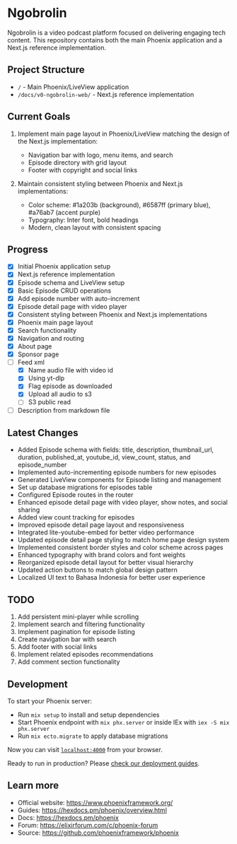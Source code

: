 # Ngobrolin

Ngobrolin is a video podcast platform focused on delivering engaging tech content. This repository contains both the main Phoenix application and a Next.js reference implementation.

## Project Structure

- `/` - Main Phoenix/LiveView application
- `/docs/v0-ngobrolin-web/` - Next.js reference implementation

## Current Goals

1. Implement main page layout in Phoenix/LiveView matching the design of the Next.js implementation:
   - Navigation bar with logo, menu items, and search
   - Episode directory with grid layout
   - Footer with copyright and social links

2. Maintain consistent styling between Phoenix and Next.js implementations:
   - Color scheme: #1a203b (background), #6587ff (primary blue), #a76ab7 (accent purple)
   - Typography: Inter font, bold headings
   - Modern, clean layout with consistent spacing

## Progress

- [x] Initial Phoenix application setup
- [x] Next.js reference implementation
- [x] Episode schema and LiveView setup
- [x] Basic Episode CRUD operations
- [x] Add episode number with auto-increment
- [x] Episode detail page with video player
- [x] Consistent styling between Phoenix and Next.js implementations
- [x] Phoenix main page layout
- [x] Search functionality
- [x] Navigation and routing
- [x] About page
- [x] Sponsor page
- [ ] Feed xml
   - [x] Name audio file with video id
   - [x] Using yt-dlp
   - [x] Flag episode as downloaded
   - [x] Upload all audio to s3
   - [ ] S3 public read
- [ ] Description from markdown file

## Latest Changes

- Added Episode schema with fields: title, description, thumbnail_url, duration, published_at, youtube_id, view_count, status, and episode_number
- Implemented auto-incrementing episode numbers for new episodes
- Generated LiveView components for Episode listing and management
- Set up database migrations for episodes table
- Configured Episode routes in the router
- Enhanced episode detail page with video player, show notes, and social sharing
- Added view count tracking for episodes
- Improved episode detail page layout and responsiveness
- Integrated lite-youtube-embed for better video performance
- Updated episode detail page styling to match home page design system
- Implemented consistent border styles and color scheme across pages
- Enhanced typography with brand colors and font weights
- Reorganized episode detail layout for better visual hierarchy
- Updated action buttons to match global design pattern
- Localized UI text to Bahasa Indonesia for better user experience

## TODO

1. Add persistent mini-player while scrolling
2. Implement search and filtering functionality
3. Implement pagination for episode listing
4. Create navigation bar with search
5. Add footer with social links
6. Implement related episodes recommendations
7. Add comment section functionality

## Development

To start your Phoenix server:

  * Run `mix setup` to install and setup dependencies
  * Start Phoenix endpoint with `mix phx.server` or inside IEx with `iex -S mix phx.server`
  * Run `mix ecto.migrate` to apply database migrations

Now you can visit [`localhost:4000`](http://localhost:4000) from your browser.

Ready to run in production? Please [check our deployment guides](https://hexdocs.pm/phoenix/deployment.html).

## Learn more

  * Official website: https://www.phoenixframework.org/
  * Guides: https://hexdocs.pm/phoenix/overview.html
  * Docs: https://hexdocs.pm/phoenix
  * Forum: https://elixirforum.com/c/phoenix-forum
  * Source: https://github.com/phoenixframework/phoenix
